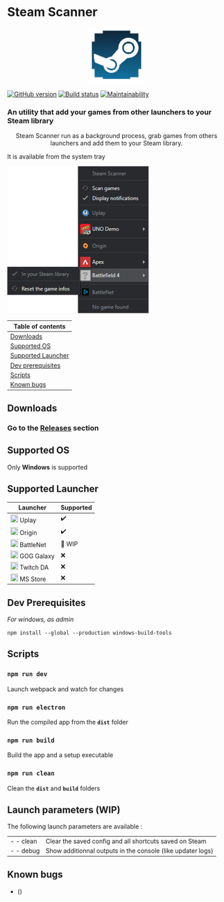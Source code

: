# Steam Scanner
<p align="center">
<img src="./src/assets/scanner.png" width="128px" height="128px">
</p>
  
[![GitHub version](https://badge.fury.io/gh/Ciriak%2FSteam-Scanner.svg)](https://github.com/Ciriak/Steam-Scanner)
[![Build status](https://ci.appveyor.com/api/projects/status/la08lmcifr0q6r9q?svg=true)](https://ci.appveyor.com/project/Cyriaqu3/steam-scanner)
[![Maintainability](https://api.codeclimate.com/v1/badges/ec238fbc7d3ea45dc251/maintainability)](https://codeclimate.com/github/Ciriak/Steam-Scanner/maintainability)


 



### An utility that add your games from other launchers to your Steam library 

<p align="center">
Steam Scanner run as a background process, grab games from others launchers and add them to your Steam library.

It is available from the system tray

![](./src/assets/screen-tray.png)

</p>

| Table of contents                        |
| ---------------------------------------- |
| [Downloads](#downloads)                  |
| [Supported OS](#supported-os)            |
| [Supported Launcher](#supported-drm)     |
| [Dev prerequisites](#dev-prerequisites)  |
| [Scripts](#scripts)  |
| [Known bugs](#known-bugs)                |

## Downloads

### Go to the **[Releases](https://github.com/nj-neer/Steam-Scanner/releases/latest)** section

## Supported OS

Only **Windows** is supported

## Supported Launcher

| Launcher                                                                          | Supported |
| --------------------------------------------------------------------------------- | --------- |
| <img src="https://i.imgur.com/C0PYnQH.png" width="18px" height="18px"> Uplay      | ✔️        |
| <img src="https://i.imgur.com/0iLlyMK.png" width="18px" height="18px"> Origin     | ✔️        |
| <img src="https://i.imgur.com/ffu3VTv.png" width="18px" height="18px"> BattleNet  | 🔁 WIP    |
| <img src="https://i.imgur.com/ES8Pr1w.png" width="18px" height="18px"> GOG Galaxy | ❌        |
| <img src="https://i.imgur.com/zN8Cdvs.png" width="18px" height="18px"> Twitch DA  | ❌        |
| <img src="https://i.imgur.com/KUhFAXu.png"  width="18px" height="18px"> MS Store  | ❌        |

## Dev Prerequisites

_For windows, as admin_

```
npm install --global --production windows-build-tools
```

## Scripts

### `npm run dev`

Launch webpack and watch for changes

### `npm run electron`

Run the compiled app from the **`dist`** folder

### `npm run build`

Build the app and a setup executable

### `npm run clean`

Clean the **`dist`** and **`build`** folders


## Launch parameters (WIP)

The following launch parameters are available :

|           |                                                             |
| --------- | ----------------------------------------------------------- |
| - - clean | Clear the saved config and all shortcuts saved on Steam     |
| - - debug | Show additionnal outputs in the console (like updater logs) |


## Known bugs

- ()
